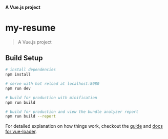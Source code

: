 
#### A Vue.js project


 # my-resume

 > A Vue.js project

 ## Build Setup

 ``` bash
 # install dependencies
 npm install

 # serve with hot reload at localhost:8080
 npm run dev

 # build for production with minification
 npm run build

 # build for production and view the bundle analyzer report
 npm run build --report
 ```

 For detailed explanation on how things work, checkout the [guide](http://vuejs-templates.github.io/webpack/) and [docs for vue-loader](http://vuejs.github.io/vue-loader).
